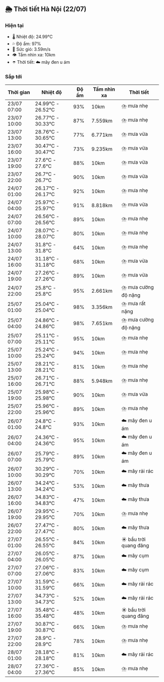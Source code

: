 ## 🌦️ Thời tiết Hà Nội (22/07)

### Hiện tại

- 🌡️ Nhiệt độ: 24.99℃
- 💦 Độ ẩm: 97%
- 💨 Sức gió: 3.59m/s
- 👁️ Tầm nhìn xa: 10km
- ☂️ Thời tiết: ☁️ mây đen u ám

### Sắp tới

| Thời gian | Nhiệt độ | Độ ẩm | Tầm nhìn xa | Thời tiết |
| --- | --- | --- | --- | --- |
| 23/07 07:00 | 24.99℃ - 26.52℃ | 93% | 10km | ⛈️ mưa nhẹ |
| 23/07 10:00 | 26.77℃ - 30.33℃ | 87% | 7.559km | ⛈️ mưa nhẹ |
| 23/07 13:00 | 28.76℃ - 30.65℃ | 77% | 6.771km | ⛈️ mưa vừa |
| 23/07 16:00 | 30.47℃ - 30.47℃ | 73% | 9.235km | ⛈️ mưa vừa |
| 23/07 19:00 | 27.6℃ - 27.6℃ | 88% | 10km | ⛈️ mưa vừa |
| 23/07 22:00 | 26.7℃ - 26.7℃ | 90% | 10km | ⛈️ mưa vừa |
| 24/07 01:00 | 26.17℃ - 26.17℃ | 92% | 10km | ⛈️ mưa nhẹ |
| 24/07 04:00 | 25.97℃ - 25.97℃ | 91% | 8.818km | ⛈️ mưa vừa |
| 24/07 07:00 | 26.56℃ - 26.56℃ | 89% | 10km | ⛈️ mưa nhẹ |
| 24/07 10:00 | 28.07℃ - 28.07℃ | 80% | 10km | ⛈️ mưa nhẹ |
| 24/07 13:00 | 31.8℃ - 31.8℃ | 64% | 10km | ⛈️ mưa nhẹ |
| 24/07 16:00 | 31.18℃ - 31.18℃ | 68% | 10km | ⛈️ mưa vừa |
| 24/07 19:00 | 27.26℃ - 27.26℃ | 89% | 10km | ⛈️ mưa vừa |
| 24/07 22:00 | 25.8℃ - 25.8℃ | 95% | 2.661km | ⛈️ mưa cường độ nặng |
| 25/07 01:00 | 25.04℃ - 25.04℃ | 98% | 3.356km | ⛈️ mưa rất nặng |
| 25/07 04:00 | 24.86℃ - 24.86℃ | 98% | 7.651km | ⛈️ mưa cường độ nặng |
| 25/07 07:00 | 25.11℃ - 25.11℃ | 95% | 10km | ⛈️ mưa nhẹ |
| 25/07 10:00 | 25.24℃ - 25.24℃ | 94% | 10km | ⛈️ mưa nhẹ |
| 25/07 13:00 | 28.21℃ - 28.21℃ | 81% | 10km | ⛈️ mưa nhẹ |
| 25/07 16:00 | 26.71℃ - 26.71℃ | 88% | 5.948km | ⛈️ mưa nhẹ |
| 25/07 19:00 | 25.98℃ - 25.98℃ | 90% | 10km | ⛈️ mưa vừa |
| 25/07 22:00 | 25.96℃ - 25.96℃ | 89% | 10km | ⛈️ mưa nhẹ |
| 26/07 01:00 | 24.8℃ - 24.8℃ | 93% | 10km | ☁️ mây đen u ám |
| 26/07 04:00 | 24.36℃ - 24.36℃ | 95% | 10km | ☁️ mây đen u ám |
| 26/07 07:00 | 25.79℃ - 25.79℃ | 89% | 10km | ☁️ mây đen u ám |
| 26/07 10:00 | 30.29℃ - 30.29℃ | 70% | 10km | ☁️ mây rải rác |
| 26/07 13:00 | 34.24℃ - 34.24℃ | 53% | 10km | ☁️ mây thưa |
| 26/07 16:00 | 34.83℃ - 34.83℃ | 47% | 10km | ☁️ mây thưa |
| 26/07 19:00 | 29.95℃ - 29.95℃ | 70% | 10km | ⛈️ mưa nhẹ |
| 26/07 22:00 | 27.47℃ - 27.47℃ | 80% | 10km | ☁️ mây thưa |
| 27/07 01:00 | 26.55℃ - 26.55℃ | 84% | 10km | ☀️ bầu trời quang đãng |
| 27/07 04:00 | 26.05℃ - 26.05℃ | 87% | 10km | ☁️ mây cụm |
| 27/07 07:00 | 27.06℃ - 27.06℃ | 83% | 10km | ☁️ mây cụm |
| 27/07 10:00 | 31.59℃ - 31.59℃ | 66% | 10km | ☁️ mây rải rác |
| 27/07 13:00 | 34.73℃ - 34.73℃ | 52% | 10km | ☁️ mây rải rác |
| 27/07 16:00 | 35.48℃ - 35.48℃ | 48% | 10km | ☀️ bầu trời quang đãng |
| 27/07 19:00 | 30.87℃ - 30.87℃ | 66% | 10km | ⛈️ mưa nhẹ |
| 27/07 22:00 | 28.9℃ - 28.9℃ | 78% | 10km | ⛈️ mưa nhẹ |
| 28/07 01:00 | 28.18℃ - 28.18℃ | 81% | 10km | ☁️ mây rải rác |
| 28/07 04:00 | 27.36℃ - 27.36℃ | 85% | 10km | ⛈️ mưa nhẹ |
